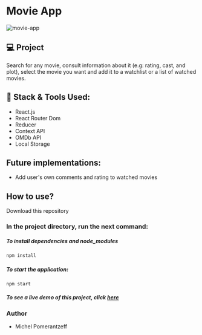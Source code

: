# Movie App

![movie-app](https://user-images.githubusercontent.com/96065240/195465352-96a0f5d9-412a-4ee2-aeca-276f9b49aa69.PNG)


## 💻 Project

Search for any movie, consult information about it (e.g: rating, cast, and plot), select the movie you want and add it to a watchlist or a list of watched movies.

## 🚀 Stack & Tools Used:
- React.js
- React Router Dom
- Reducer
- Context API
- OMDb API
- Local Storage

## Future implementations:
-  Add user's own comments and rating to watched movies

## How to use?
Download this repository

### In the project directory, run the next command:

##### To install dependencies and node_modules
```bash
npm install
```

##### To start the application:
```bash
npm start
```

##### To see a live demo of this project, click [here](https://michelpomerantzeff.github.io/movie-app)

### Author
- Michel Pomerantzeff

